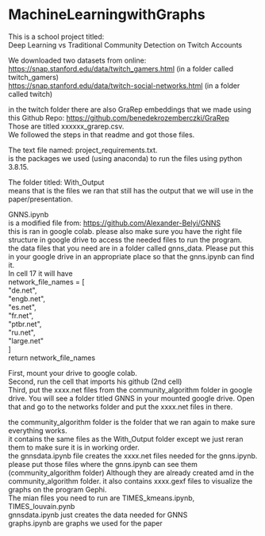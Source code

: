 # MachineLearningwithGraphs  

This is a school project titled:   
Deep Learning vs Traditional Community Detection on Twitch Accounts  

We downloaded two datasets from online:   
https://snap.stanford.edu/data/twitch_gamers.html (in a folder called twitch_gamers)    
https://snap.stanford.edu/data/twitch-social-networks.html (in a folder called twitch)   

in the twitch folder there are also GraRep embeddings that we made using this Github Repo: https://github.com/benedekrozemberczki/GraRep   
Those are titled xxxxxx_grarep.csv.   
We followed the steps in that readme and got those files.   

The text file named: project_requirements.txt.   
is the packages we used (using anaconda) to run the files using python 3.8.15.   

The folder titled: With_Output   
means that is the files we ran that still has the output that we will use in the paper/presentation.   

GNNS.ipynb  
is a modified file from: https://github.com/Alexander-Belyi/GNNS  
this is ran in google colab. please also make sure you have the right file structure in google drive to access the needed files to run the program.   
the data files that you need are in a folder called gnns_data. Please put this in your google drive in an appropriate place so that the gnns.ipynb can find it.  
In cell 17 it will have  
    network_file_names = [  
        "de.net",  
        "engb.net",  
        "es.net",  
        "fr.net",  
        "ptbr.net",  
        "ru.net",  
        "large.net"  
    ]  
    return network_file_names  
      
First, mount your drive to google colab.   
Second, run the cell that imports his github (2nd cell)    
Third, put the xxxx.net files from the community_algorithm folder in google drive. You will see a folder titled GNNS in your mounted google drive. Open that and go to the networks folder and put the xxxx.net files in there.    

the community_algorithm folder is the folder that we ran again to make sure everything works.     
it contains the same files as the With_Output folder except we just reran them to make sure it is in working order.     
the gnnsdata.ipynb file creates the xxxx.net files needed for the gnns.ipynb.   
please put those files where the gnns.ipynb can see them (community_algorithm folder)
Although they are already created amd in the community_algorithm folder. 
it also contains xxxx.gexf files to visualize the graphs on the program Gephi.   
The mian files you need to run are TIMES_kmeans.ipynb, TIMES_louvain.pynb    
gnnsdata.ipynb just creates the data needed for GNNS   
graphs.ipynb are graphs we used for the paper   
 
